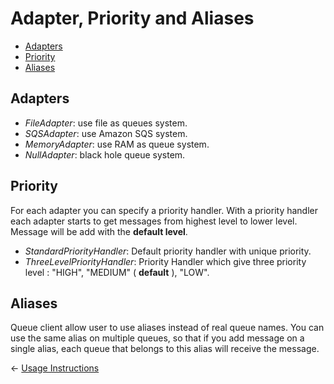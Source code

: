 # Adapter, Priority and Aliases

- [Adapters](#adapters)
- [Priority](#priority)
- [Aliases](#aliases)

## <a name="adapters"></a>Adapters

- _FileAdapter_: use file as queues system.
- _SQSAdapter_: use Amazon SQS system.
- _MemoryAdapter_: use RAM as queue system.
- _NullAdapter_: black hole queue system.

## <a name="priority"></a>Priority

For each adapter you can specify a priority handler. With a priority handler each adapter starts to get messages from highest level to lower level.
Message will be add with the **default level**.

- _StandardPriorityHandler_: Default priority handler with unique priority.
- _ThreeLevelPriorityHandler_: Priority Handler which give three priority level : "HIGH", "MEDIUM" ( **default** ), "LOW".

## <a name="aliases">Aliases

Queue client allow user to use aliases instead of real queue names.
You can use the same alias on multiple queues, so that if you add message on a single alias, each queue that belongs to this alias will receive the message.

&larr; [Usage Instructions](usage.md)